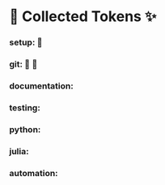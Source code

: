 # :tada: Collected Tokens :sparkles:

### setup: :star2: 

### git: :star2: :star2: 

### documentation: 

### testing: 

### python: 

### julia: 

### automation: 
